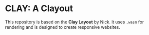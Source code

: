 # CLAY: A Clayout

This repository is based on the **Clay Layout** by Nick. It uses `.wasm` for rendering and is designed to create responsive websites.

